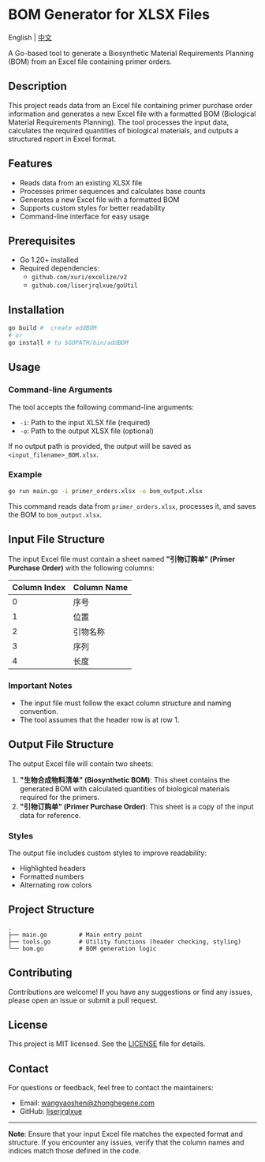 # BOM Generator for XLSX Files

English | [中文](./README_cn.md)

A Go-based tool to generate a Biosynthetic Material Requirements Planning (BOM) from an Excel file containing primer orders.

## Description

This project reads data from an Excel file containing primer purchase order information and generates a new Excel file with a formatted BOM (Biological Material Requirements Planning). The tool processes the input data, calculates the required quantities of biological materials, and outputs a structured report in Excel format.

## Features

- Reads data from an existing XLSX file
- Processes primer sequences and calculates base counts
- Generates a new Excel file with a formatted BOM
- Supports custom styles for better readability
- Command-line interface for easy usage

## Prerequisites

- Go 1.20+ installed
- Required dependencies:
  - `github.com/xuri/excelize/v2`
  - `github.com/liserjrqlxue/goUtil`

## Installation

```bash
go build #  create addBOM
# or 
go install # to $GOPATH/bin/addBOM
```

## Usage

### Command-line Arguments

The tool accepts the following command-line arguments:

- `-i`: Path to the input XLSX file (required)
- `-o`: Path to the output XLSX file (optional)

If no output path is provided, the output will be saved as `<input_filename>_BOM.xlsx`.

### Example

```bash
go run main.go -i primer_orders.xlsx -o bom_output.xlsx
```

This command reads data from `primer_orders.xlsx`, processes it, and saves the BOM to `bom_output.xlsx`.

## Input File Structure

The input Excel file must contain a sheet named **"引物订购单" (Primer Purchase Order)** with the following columns:

| Column Index | Column Name       |
|--------------|-------------------|
| 0            | 序号              |
| 1            | 位置              |
| 2            | 引物名称          |
| 3            | 序列              |
| 4            | 长度              |

### Important Notes

- The input file must follow the exact column structure and naming convention.
- The tool assumes that the header row is at row 1.

## Output File Structure

The output Excel file will contain two sheets:

1. **"生物合成物料清单" (Biosynthetic BOM)**: This sheet contains the generated BOM with calculated quantities of biological materials required for the primers.
2. **"引物订购单" (Primer Purchase Order)**: This sheet is a copy of the input data for reference.

### Styles

The output file includes custom styles to improve readability:
- Highlighted headers
- Formatted numbers
- Alternating row colors

## Project Structure

```
.
├── main.go         # Main entry point
├── tools.go        # Utility functions (header checking, styling)
└── bom.go          # BOM generation logic
```

## Contributing

Contributions are welcome! If you have any suggestions or find any issues, please open an issue or submit a pull request.

## License

This project is MIT licensed. See the [LICENSE](LICENSE) file for details.

## Contact

For questions or feedback, feel free to contact the maintainers:
- Email: wangyaoshen@zhonghegene.com
- GitHub: [liserjrqlxue](https://github.com/liserjrqlxue)

---

**Note**: Ensure that your input Excel file matches the expected format and structure. If you encounter any issues, verify that the column names and indices match those defined in the code.